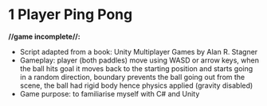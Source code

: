 # 1 Player Ping Pong

**//game incomplete//:**
* Script adapted from a book: Unity Multiplayer Games by Alan R. Stagner
* Gameplay: player (both paddles) move using WASD or arrow keys, when the ball hits goal it moves back to the starting position and starts going in a random direction, boundary prevents the ball going out from the scene, the ball had rigid body hence physics applied (gravity disabled)
* Game purpose: to familiarise myself with C# and Unity

